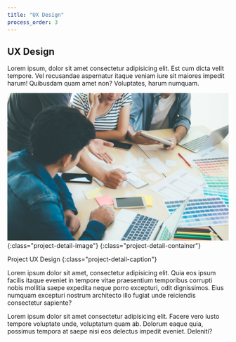 ```yaml
---
title: "UX Design"
process_order: 3
---
```

## UX Design

Lorem ipsum, dolor sit amet consectetur adipisicing elit. Est cum dicta velit tempore. Vel recusandae aspernatur itaque veniam iure sit maiores impedit harum! Quibusdam quam amet non? Voluptates, harum numquam.

![Project UX Design](../../assets/img/stock-5.jpg){:class="project-detail-image"}
{:class="project-detail-container"}

Project UX Design
{:class="project-detail-caption"}


Lorem ipsum dolor sit amet, consectetur adipisicing elit. Quia eos ipsum facilis itaque eveniet in tempore vitae praesentium temporibus corrupti nobis mollitia saepe expedita neque porro excepturi, odit dignissimos. Eius numquam excepturi nostrum architecto illo fugiat unde reiciendis consectetur sapiente?

Lorem ipsum dolor sit amet consectetur adipisicing elit. Facere vero iusto tempore voluptate unde, voluptatum quam ab. Dolorum eaque quia, possimus tempora at saepe nisi eos delectus impedit eveniet. Deleniti?